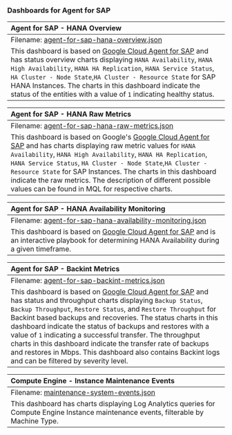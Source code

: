 ### Dashboards for Agent for SAP

|Agent for SAP - HANA Overview|
|:------------------|
|Filename: [agent-for-sap-hana-overview.json](agent-for-sap-hana-overview.json)|
|This dashboard is based on [Google Cloud Agent for SAP](https://cloud.google.com/solutions/sap/docs/agent-for-sap/latest/all-guides) and has status overview charts displaying `HANA Availability`, `HANA High Availability`, `HANA HA Replication`, `HANA Service Status`, `HA Cluster - Node State`,`HA Cluster - Resource State` for SAP HANA Instances. The charts in this dashboard indicate the status of the entities with a value of `1` indicating healthy status.|

|Agent for SAP - HANA Raw Metrics|
|:------------------|
|Filename: [agent-for-sap-hana-raw-metrics.json](agent-for-sap-hana-raw-metrics.json)|
|This dashboard is based on Google's [Google Cloud Agent for SAP](https://cloud.google.com/solutions/sap/docs/agent-for-sap/latest/all-guides) and has charts displaying raw metric values for `HANA Availability`, `HANA High Availability`, `HANA HA Replication`, `HANA Service Status`, `HA Cluster - Node State`,`HA Cluster - Resource State` for SAP Instances. The charts in this dashboard indicate the raw metrics. The description of different possible values can be found in MQL for respective charts.|

|Agent for SAP - HANA Availability Monitoring|
|:------------------|
|Filename: [agent-for-sap-hana-availability-monitoring.json](agent-for-sap-hana-availability-monitoring.json)|
|This dashboard is based on [Google Cloud Agent for SAP](https://cloud.google.com/solutions/sap/docs/agent-for-sap/latest/all-guides) and is an interactive playbook for determining HANA Availability during a given timeframe.|

|Agent for SAP - Backint Metrics|
|:------------------|
|Filename: [agent-for-sap-backint-metrics.json](agent-for-sap-backint-metrics.json)|
|This dashboard is based on [Google Cloud Agent for SAP](https://cloud.google.com/solutions/sap/docs/agent-for-sap/latest/all-guides) and has status and throughput charts displaying `Backup Status`, `Backup Throughput`, `Restore Status`, and `Restore Throughput` for Backint based backups and recoveries. The status charts in this dashboard indicate the status of backups and restores with a value of `1` indicating a successful transfer. The throughput charts in this dashboard indicate the transfer rate of backups and restores in Mbps. This dashboard also contains Backint logs and can be filtered by severity level.

|Compute Engine - Instance Maintenance Events|
|:------------------|
|Filename: [maintenance-system-events.json](maintenance-system-events.json)|
|This dashboard has charts displaying Log Analytics queries for Compute Engine Instance maintenance events, filterable by Machine Type.|
